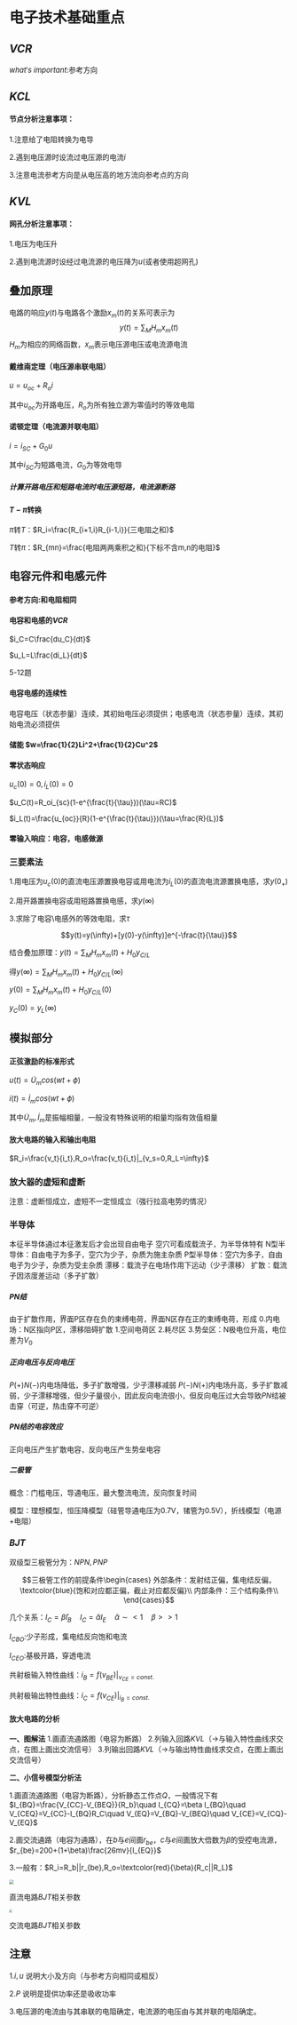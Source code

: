 <font size=2>


# 电子技术基础重点

## $VCR$

$what's$ $important:$参考方向

## $KCL$

#### 节点分析注意事项：

1.注意给了电阻转换为电导

2.遇到电压源时设流过电压源的电流$i$

3.注意电流参考方向是从电压高的地方流向参考点的方向

## $KVL$

#### 网孔分析注意事项：

1.电压为电压升

2.遇到电流源时设经过电流源的电压降为$u$(或者使用超网孔)

## 叠加原理

电路的响应$y(t)$与电路各个激励$x_m(t)$的关系可表示为
$$y(t)=\sum_{M}H_mx_m(t)$$
$H_m$为相应的网络函数，$x_m$表示电压源电压或电流源电流

#### 戴维南定理（电压源串联电阻）

$u=u_{oc}+R_oi$

其中$u_{oc}$为开路电压，$R_o$为所有独立源为零值时的等效电阻

#### 诺顿定理（电流源并联电阻）

$i=i_{SC}+G_0u$

其中$i_{SC}$为短路电流，$G_0$为等效电导

##### 计算开路电压和短路电流时电压源短路，电流源断路

#### $T-\pi$转换

$\pi$转$T$：$R_i=\frac{R_{i+1,i}R_{i-1,i}}{三电阻之和}$

$T$转$\pi$：$R_{mn}=\frac{电阻两两乘积之和}{下标不含m,n的电阻}$

## 电容元件和电感元件

#### 参考方向:和电阻相同

#### 电容和电感的$VCR$

$i_C=C\frac{du_C}{dt}$

$u_L=L\frac{di_L}{dt}$

5-12题

#### 电容电感的连续性

电容电压（状态参量）连续，其初始电压必须提供；电感电流（状态参量）连续，其初始电流必须提供

#### 储能 $w=\frac{1}{2}Li^2+\frac{1}{2}Cu^2$

#### 零状态响应

$u_c(0)=0,i_L(0)=0$

$u_C(t)=R_oi_{sc}(1-e^{\frac{t}{\tau}})(\tau=RC)$

$i_L(t)=\frac{u_{oc}}{R}(1-e^{\frac{t}{\tau}})(\tau=\frac{R}{L})$

#### 零输入响应：电容，电感做源

### 三要素法

1.用电压为$u_c(0)$的直流电压源置换电容或用电流为$i_L(0)$的直流电流源置换电感，求$y(0_+)$

2.用开路置换电容或用短路置换电感，求$y(\infty)$

3.求除了电容\电感外的等效电阻，求$\tau$

$$y(t)=y(\infty)+[y(0)-y(\infty)]e^{-\frac{t}{\tau}}$$

结合叠加原理：$y(t)=\sum_{M}H_mx_m(t)+H_0y_{C/L}$

得$y(\infty)=\sum_{M}H_mx_m(t)+H_0y_{C/L}(\infty)$

$y(0)=\sum_{M}H_mx_m(t)+H_0y_{C/L}(0)$

$y_C(0)=y_L(\infty)$

## 模拟部分

#### 正弦激励的标准形式

$u(t)=\dot{U}_mcos(wt+\phi)$

$i(t)=\dot{I}_mcos(wt+\phi)$

其中$\dot{U}_m,\dot{I}_m$是振幅相量，一般没有特殊说明的相量均指有效值相量

#### 放大电路的输入和输出电阻

$R_i=\frac{v_t}{i_t},R_o=\frac{v_t}{i_t}|_{v_s=0,R_L=\infty}$

### 放大器的虚短和虚断

注意：虚断恒成立，虚短不一定恒成立（强行拉高电势的情况）

### 半导体

本征半导体通过本征激发后才会出现自由电子
空穴可看成载流子，为半导体特有
N型半导体：自由电子为多子，空穴为少子，杂质为施主杂质
P型半导体：空穴为多子，自由电子为少子，杂质为受主杂质
漂移：载流子在电场作用下运动（少子漂移）
扩散：载流子因浓度差运动（多子扩散）

##### $PN$结

由于扩散作用，界面P区存在负的束缚电荷，界面N区存在正的束缚电荷，形成
0.内电场：N区指向P区，漂移阻碍扩散
1.空间电荷区
2.耗尽区
3.势垒区：N极电位升高，电位差为$V_0$

##### 正向电压与反向电压

$P(+)N(-)$内电场降低，多子扩散增强，少子漂移减弱
$P(-)N(+)$内电场升高，多子扩散减弱，少子漂移增强，但少子量很小，因此反向电流很小，但反向电压过大会导致$PN$结被击穿（可逆，热击穿不可逆）

##### $PN$结的电容效应

正向电压产生扩散电容，反向电压产生势垒电容

##### 二极管

概念：门槛电压，导通电压，最大整流电流，反向恢复时间

模型：理想模型，恒压降模型（硅管导通电压为0.7V，锗管为0.5V），折线模型（电源+电阻）

### $BJT$

双级型三极管分为：$NPN,PNP$

$$三极管工作的前提条件\begin{cases}
外部条件：发射结正偏，集电结反偏，\textcolor{blue}{饱和对应都正偏，截止对应都反偏}\\
内部条件：三个结构条件\\
\end{cases}$$

几个关系：$I_C=\bar\beta I_B\quad I_C=\bar \alpha I_E\quad\bar\alpha \sim<1\quad \beta>>1$

$I_{CBO}$:少子形成，集电结反向饱和电流

$I_{CEO}$:基极开路，穿透电流

共射极输入特性曲线：$i_B=f(v_{BE})|_{v_{CE}=const.}$

共射极输出特性曲线：$i_C=f(v_{CE})|_{i_{B}=const.}$

#### 放大电路的分析

**一、图解法**
1.画直流通路图（电容为断路）
2.列输入回路$KVL$（$\rightarrow$与输入特性曲线求交点，在图上画出交流信号）
3.列输出回路$KVL$（$\rightarrow$与输出特性曲线求交点，在图上画出交流信号）

**二、小信号模型分析法**

$1.$画直流通路图（电容为断路），分析静态工作点$Q$，一般情况下有$I_{BQ}=\frac{V_{CC}-V_{BEQ}}{R_b}\quad I_{CQ}=\beta I_{BQ}\quad V_{CEQ}=V_{CC}-I_{BQ}R_C\quad V_{EQ}=V_{BQ}-V_{BEQ}\quad V_{CE}=V_{CQ}-V_{EQ}$

$2.$画交流通路（电容为通路），在$b$与$e$间画$r_{be}$，$c$与$e$间画放大倍数为$\beta$的受控电流源，$r_{be}=200+(1+\beta)\frac{26mv}{I_{EQ}}$

$3.$一般有：$R_i=R_b||r_{be},R_o=\textcolor{red}{\beta}(R_c||R_L)$

<img src="D:\VScode文件\markdown\直流电路BJT相关参数.png" style="zoom: 50%;" />

直流电路$BJT$相关参数

<img src="D:\VScode文件\markdown\交流电路BJT相关参数.png" style="zoom: 33%;" />

交流电路$BJT$相关参数

## 注意

1.$i,u$ 说明大小及方向（与参考方向相同或相反）

2.$P$ 说明是提供功率还是吸收功率

3.电压源的电流由与其串联的电阻确定，电流源的电压由与其并联的电阻确定。
